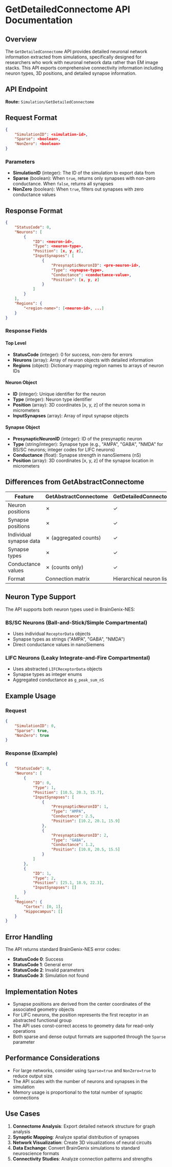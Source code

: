 # GetDetailedConnectome API Documentation

## Overview

The `GetDetailedConnectome` API provides detailed neuronal network information extracted from simulations, specifically designed for researchers who work with neuronal network data rather than EM image stacks. This API exports comprehensive connectivity information including neuron types, 3D positions, and detailed synapse information.

## API Endpoint

**Route:** `Simulation/GetDetailedConnectome`

## Request Format

```json
{
    "SimulationID": <simulation-id>,
    "Sparse": <boolean>,
    "NonZero": <boolean>
}
```

### Parameters

- **SimulationID** (integer): The ID of the simulation to export data from
- **Sparse** (boolean): When `true`, returns only synapses with non-zero conductance. When `false`, returns all synapses
- **NonZero** (boolean): When `true`, filters out synapses with zero conductance values

## Response Format

```json
{
    "StatusCode": 0,
    "Neurons": [
        {
            "ID": <neuron-id>,
            "Type": <neuron-type>,
            "Position": [x, y, z],
            "InputSynapses": [
                {
                    "PresynapticNeuronID": <pre-neuron-id>,
                    "Type": <synapse-type>,
                    "Conductance": <conductance-value>,
                    "Position": [x, y, z]
                }
            ]
        }
    ],
    "Regions": {
        "<region-name>": [<neuron-id>, ...]
    }
}
```

### Response Fields

#### Top Level
- **StatusCode** (integer): 0 for success, non-zero for errors
- **Neurons** (array): Array of neuron objects with detailed information
- **Regions** (object): Dictionary mapping region names to arrays of neuron IDs

#### Neuron Object
- **ID** (integer): Unique identifier for the neuron
- **Type** (integer): Neuron type identifier
- **Position** (array): 3D coordinates [x, y, z] of the neuron soma in micrometers
- **InputSynapses** (array): Array of input synapse objects

#### Synapse Object
- **PresynapticNeuronID** (integer): ID of the presynaptic neuron
- **Type** (string/integer): Synapse type (e.g., "AMPA", "GABA", "NMDA" for BS/SC neurons; integer codes for LIFC neurons)
- **Conductance** (float): Synapse strength in nanoSiemens (nS)
- **Position** (array): 3D coordinates [x, y, z] of the synapse location in micrometers

## Differences from GetAbstractConnectome

| Feature | GetAbstractConnectome | GetDetailedConnectome |
|---------|----------------------|----------------------|
| Neuron positions | ✗ | ✓ |
| Synapse positions | ✗ | ✓ |
| Individual synapse data | ✗ (aggregated counts) | ✓ |
| Synapse types | ✗ | ✓ |
| Conductance values | ✗ (counts only) | ✓ |
| Format | Connection matrix | Hierarchical neuron list |

## Neuron Type Support

The API supports both neuron types used in BrainGenix-NES:

### BS/SC Neurons (Ball-and-Stick/Simple Compartmental)
- Uses individual `ReceptorData` objects
- Synapse types as strings ("AMPA", "GABA", "NMDA")
- Direct conductance values in nanoSiemens

### LIFC Neurons (Leaky Integrate-and-Fire Compartmental)
- Uses abstracted `LIFCReceptorData` objects
- Synapse types as integer enums
- Aggregated conductance as `g_peak_sum_nS`

## Example Usage

### Request
```json
{
    "SimulationID": 0,
    "Sparse": true,
    "NonZero": true
}
```

### Response (Example)
```json
{
    "StatusCode": 0,
    "Neurons": [
        {
            "ID": 0,
            "Type": 1,
            "Position": [10.5, 20.3, 15.7],
            "InputSynapses": [
                {
                    "PresynapticNeuronID": 1,
                    "Type": "AMPA",
                    "Conductance": 2.5,
                    "Position": [10.2, 20.1, 15.9]
                },
                {
                    "PresynapticNeuronID": 2,
                    "Type": "GABA",
                    "Conductance": 1.2,
                    "Position": [10.8, 20.5, 15.5]
                }
            ]
        },
        {
            "ID": 1,
            "Type": 2,
            "Position": [25.1, 18.9, 22.3],
            "InputSynapses": []
        }
    ],
    "Regions": {
        "Cortex": [0, 1],
        "Hippocampus": []
    }
}
```

## Error Handling

The API returns standard BrainGenix-NES error codes:
- **StatusCode 0**: Success
- **StatusCode 1**: General error
- **StatusCode 2**: Invalid parameters
- **StatusCode 3**: Simulation not found

## Implementation Notes

- Synapse positions are derived from the center coordinates of the associated geometry objects
- For LIFC neurons, the position represents the first receptor in an abstracted functional group
- The API uses const-correct access to geometry data for read-only operations
- Both sparse and dense output formats are supported through the `Sparse` parameter

## Performance Considerations

- For large networks, consider using `Sparse=true` and `NonZero=true` to reduce output size
- The API scales with the number of neurons and synapses in the simulation
- Memory usage is proportional to the total number of synaptic connections

## Use Cases

1. **Connectome Analysis**: Export detailed network structure for graph analysis
2. **Synaptic Mapping**: Analyze spatial distribution of synapses
3. **Network Visualization**: Create 3D visualizations of neural circuits  
4. **Data Exchange**: Convert BrainGenix simulations to standard neuroscience formats
5. **Connectivity Studies**: Analyze connection patterns and strengths 
